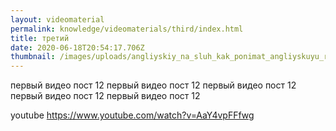 ```yaml
---
layout: videomaterial
permalink: knowledge/videomaterials/third/index.html
title: третий
date: 2020-06-18T20:54:17.706Z
thumbnail: /images/uploads/angliyskiy_na_sluh_kak_ponimat_angliyskuyu_rech-01.jpg
---
```

первый видео пост 12 первый видео пост 12 первый видео пост 12 первый видео пост 12 первый видео пост 12

youtube https://www.youtube.com/watch?v=AaY4vpFFfwg